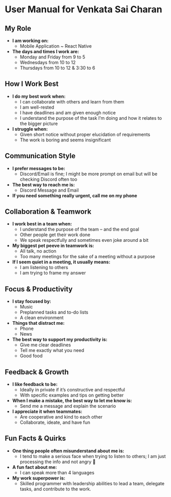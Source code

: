# User Manual for Venkata Sai Charan

## My Role

- **I am working on:**
  - Mobile Application ~ React Native
- **The days and times I work are:**
  - Monday and Friday from 9 to 5
  - Wednesdays from 10 to 12
  - Thursdays from 10 to 12 & 3:30 to 6

## How I Work Best

- **I do my best work when:**
  - I can collaborate with others and learn from them
  - I am well-rested
  - I have deadlines and am given enough notice
  - I understand the purpose of the task I’m doing and how it relates to the bigger picture
- **I struggle when:**
  - Given short notice without proper elucidation of requirements
  - The work is boring and seems insignificant

## Communication Style

- **I prefer messages to be:**
  - Discord/Email is fine; I might be more prompt on email but will be checking Discord often too
- **The best way to reach me is:**
  - Discord Message and Email
- **If you need something really urgent, call me on my phone**

## Collaboration & Teamwork

- **I work best in a team when:**
  - I understand the purpose of the team – and the end goal
  - Other people get their work done
  - We speak respectfully and sometimes even joke around a bit
- **My biggest pet peeve in teamwork is:**
  - All talk, no action
  - Too many meetings for the sake of a meeting without a purpose
- **If I seem quiet in a meeting, it usually means:**
  - I am listening to others
  - I am trying to frame my answer

## Focus & Productivity

- **I stay focused by:**
  - Music
  - Preplanned tasks and to-do lists
  - A clean environment
- **Things that distract me:**
  - Phone
  - News
- **The best way to support my productivity is:**
  - Give me clear deadlines
  - Tell me exactly what you need
  - Good food

## Feedback & Growth

- **I like feedback to be:**
  - Ideally in private if it’s constructive and respectful
  - With specific examples and tips on getting better
- **When I make a mistake, the best way to let me know is:**
  - Send me a message and explain the scenario
- **I appreciate it when teammates:**
  - Are cooperative and kind to each other
  - Collaborate, ideate, and have fun

## Fun Facts & Quirks

- **One thing people often misunderstand about me is:**
  - I tend to make a serious face when trying to listen to others; I am just processing the info and not angry 🙂
- **A fun fact about me:**
  - I can speak more than 4 languages
- **My work superpower is:**
  - Skilled programmer with leadership abilities to lead a team, delegate tasks, and contribute to the work.
